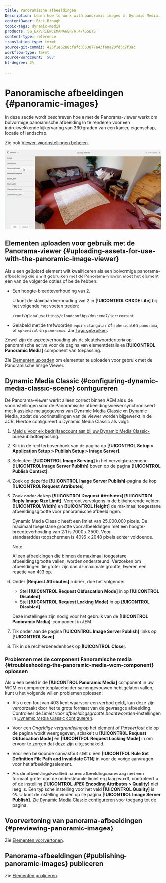 ```yaml
---
title: Panoramische afbeeldingen
Description: Learn how to work with panoramic images in Dynamic Media.
contentOwner: Rick Brough
topic-tags: dynamic-media
products: SG_EXPERIENCEMANAGER/6.4/ASSETS
content-type: reference
translation-type: tm+mt
source-git-commit: 425f1e6288cfafc3053877a43fa0a20fd5d2f3ac
workflow-type: tm+mt
source-wordcount: '503'
ht-degree: 2%

---
```



# Panoramische afbeeldingen {#panoramic-images}

In deze sectie wordt beschreven hoe u met de Panorama-viewer werkt om bolvormige panoramische afbeeldingen te renderen voor een indrukwekkende kijkervaring van 360 graden van een kamer, eigenschap, locatie of landschap.

Zie ook [Viewer-voorinstellingen beheren](managing-viewer-presets.md).

![panoramisch beeld2](assets/panoramic-image2.png)

## Elementen uploaden voor gebruik met de Panorama-viewer {#uploading-assets-for-use-with-the-panoramic-image-viewer}

Als u een geüpload element wilt kwalificeren als een bolvormige panorama-afbeelding die u wilt gebruiken met de Panorama-viewer, moet het element een van de volgende opties of beide hebben:

* Een hoogte-breedteverhouding van 2.

   U kunt de standaardverhouding van 2 in **[!UICONTROL CRXDE Lite]** bij het volgende met voeten treden:

   `/conf/global/settings/cloudconfigs/dmscene7/jcr:content`

* Gelabeld met de trefwoorden `equirectangular` of `spherical`en `panorama`, of `spherical` en `panoramic`. Zie [Tags gebruiken](/help/sites-authoring/tags.md).

Zowel zijn de aspectverhouding als de sleutelwoordcriteria op panoramische activa voor de pagina van elementdetails en **[!UICONTROL Panoramic Media]** component van toepassing.

Zie [Elementen uploaden](managing-assets-touch-ui.md#uploading-assets) om elementen te uploaden voor gebruik met de Panoramische Image Viewer.

## Dynamic Media Classic {#configuring-dynamic-media-classic-scene} configureren

De Panorama-viewer werkt alleen correct binnen AEM als u de voorinstellingen voor de Panoramische afbeeldingsviewer synchroniseert met klassieke metagegevens van Dynamic Media Classic en Dynamic Media, zodat de voorinstellingen van de viewer worden bijgewerkt in de JCR. Hiertoe configureert u Dynamic Media Classic als volgt:

1. [Meld u voor elk bedrijfsaccount aan bij uw Dynamic Media Classic-](https://experienceleague.adobe.com/docs/dynamic-media-classic/using/intro/dynamic-media-classic-desktop-app.html?lang=en#system-requirements-dmc-app) bureaubladtoepassing.

1. Klik in de rechterbovenhoek van de pagina op **[!UICONTROL Setup > Application Setup > Publish Setup > Image Server]**.
1. Selecteer **[!UICONTROL Image Serving]** in het vervolgkeuzemenu **[!UICONTROL Image Server Publish]** boven op de pagina **[!UICONTROL Publish Context]**.

1. Zoek op dezelfde **[!UICONTROL Image Server Publish]**-pagina de kop **[!UICONTROL Request Attributes]**.
1. Zoek onder de kop **[!UICONTROL Request Attributes]** **[!UICONTROL Reply Image Size Limit]**. Vergroot vervolgens in de bijbehorende velden **[!UICONTROL Width]** en **[!UICONTROL Height]** de maximaal toegestane afbeeldingsgrootte voor panoramische afbeeldingen.

   Dynamic Media Classic heeft een limiet van 25.000.000 pixels. De maximaal toegestane grootte voor afbeeldingen met een hoogte-breedteverhouding van 2:1 is 7000 x 3500. Voor standaarddesktopschermen is 4096 x 2048 pixels echter voldoende.

   >[!NOTE]
   >
   >Alleen afbeeldingen die binnen de maximaal toegestane afbeeldingsgrootte vallen, worden ondersteund. Verzoeken om afbeeldingen die groter zijn dan de maximale grootte, leveren een reactie van 403 op.

1. Onder **[Request Attributes]** rubriek, doe het volgende:

   * Stel **[!UICONTROL Request Obfuscation Mode]** in op **[!UICONTROL Disabled]**.
   * Stel **[!UICONTROL Request Locking Mode]** in op **[!UICONTROL Disabled]**.

   Deze instellingen zijn nodig voor het gebruik van de **[!UICONTROL Panoramic Media]**-component in AEM.

1. Tik onder aan de pagina **[!UICONTROL Image Server Publish]** links op **[!UICONTROL Save]**.

1. Tik in de rechterbenedenhoek op **[!UICONTROL Close]**.

### Problemen met de component Panoramische media {#troubleshooting-the-panoramic-media-wcm-component} oplossen

Als u een beeld in de **[!UICONTROL Panoramic Media]** component in uw WCM en componentenplaceholder samengevouwen hebt gelaten vallen, kunt u het volgende willen problemen oplossen:

* Als u een fout van 403 kent waarvoor een verbod geldt, kan deze zijn veroorzaakt door het te grote formaat van de gevraagde afbeelding. Controleer de *Limiet voor afbeeldingsgrootte beantwoorden*-instellingen in [Dynamic Media Classic configureren](#configuring-dynamic-media-classic-scene).

* Voor een *Ongeldige vergrendeling* op het element of *Parseerfout* die op de pagina wordt weergegeven, schakelt u **[!UICONTROL Request Obfuscation Mode]** en **[!UICONTROL Request Locking Mode]** in om ervoor te zorgen dat deze zijn uitgeschakeld.
* Voor een bekroonde canvasfout stelt u een **[!UICONTROL Rule Set Definition File Path and Invalidate CTN]** in voor de vorige aanvragen voor het afbeeldingselement.
* Als de afbeeldingskwaliteit na een afbeeldingsaanvraag met een formaat groter dan de ondersteunde limiet erg laag wordt, controleert u of de instelling **[!UICONTROL JPEG Encoding Attributes > Quality]** niet leeg is. Een typische instelling voor het veld **[!UICONTROL Quality]** is `95`. U kunt de instelling vinden op de pagina **[!UICONTROL Image Server Publish]**. Zie [Dynamic Media Classic configureren](#configuring-dynamic-media-classic-scene) voor toegang tot de pagina.

## Voorvertoning van panorama-afbeeldingen {#previewing-panoramic-images}

Zie [Elementen voorvertonen](previewing-assets.md).

## Panorama-afbeeldingen {#publishing-panoramic-images} publiceren

Zie [Elementen publiceren](publishing-dynamicmedia-assets.md).
